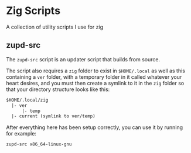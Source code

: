 # Zig Scripts

A collection of utility scripts I use for zig

## zupd-src

The `zupd-src` script is an updater script that builds from source.

The script also requires a `zig` folder to exist in `$HOME/.local` as well as this containing
a `ver` folder, with a temporary folder in it called whatever your heart desires, and you must
then create a symlink to it in the `zig` folder so that your directory structure looks like this:

```txt
$HOME/.local/zig
  |- ver
      |- temp
  |- current (symlink to ver/temp)
```

After everything here has been setup correctly, you can use it by running for example:

```bash
zupd-src x86_64-linux-gnu
```
